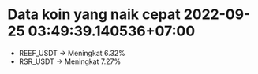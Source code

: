 # Data koin yang naik cepat 2022-09-25 03:49:39.140536+07:00

* REEF_USDT -> Meningkat 6.32%
* RSR_USDT -> Meningkat 7.27%
